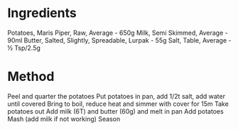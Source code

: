 # Ingredients

Potatoes, Maris Piper, Raw, Average - 650g
Milk, Semi Skimmed, Average - 90ml
Butter, Salted, Slightly, Spreadable, Lurpak  - 55g
Salt, Table, Average  - ½ Tsp/2.5g

# Method

Peel and quarter the potatoes
Put potatoes in pan, add 1/2t salt, add water until covered
Bring to boil, reduce heat and simmer with cover for 15m
Take potatoes out
Add milk (6T) and butter (60g) and melt in pan
Add potatoes
Mash (add milk if not working)
Season